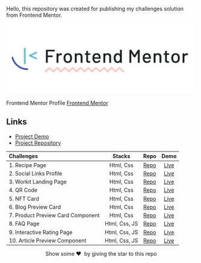 Hello, this repository was created for publishing my challenges solution from Frontend Mentor.

<p align="center">  
<img src="images/frontend-mentor-logo.png"/>  
</p>

Frontend Mentor Profile [Frontend Mentor](https://www.frontendmentor.io/profile/KKajet)

## Links

- [Project Demo](https://main--frontend-mentor-kajet.netlify.app/)
- [Project Repository](https://github.com/KKajet/frontend-mentor)

| Challenges                        |    Stacks     |                                                Repo                                                |                                                   Demo                                                    |
| :-------------------------------- | :-----------: | :------------------------------------------------------------------------------------------------: | :-------------------------------------------------------------------------------------------------------: |
| 1. Recipe Page                    |   Html, Css   |             [Repo](https://github.com/KKajet/frontend-mentor/tree/main/fm-recipe-page)             |                [Live](https://frontend-mentor-kajet.netlify.app/fm-recipe-page/index.html)                |
| 2. Social Links Profile           |   Html, Css   |      [Repo](https://github.com/KKajet/frontend-mentor/tree/main/fm-social-links-profile-main)      |         [Live](https://frontend-mentor-kajet.netlify.app/fm-social-links-profile-main/index.html)         |
| 3. Workit Landing Page            |   Html, Css   |         [Repo](https://github.com/KKajet/frontend-mentor/tree/main/fm-workit-landing-page)         |            [Live](https://frontend-mentor-kajet.netlify.app/fm-workit-landing-page/index.html)            |
| 4. QR Code                        |   Html, Css   |          [Repo](https://github.com/KKajet/frontend-mentor/tree/main/fm-qr-code-component)          |          [Live](https://main--frontend-mentor-kajet.netlify.app/fm-qr-code-component/index.html)          |
| 5. NFT Card                       |   Html, Css   |          [Repo](https://github.com/KKajet/frontend-mentor/tree/main/fm-qr-code-component)          |   [Live](https://main--frontend-mentor-kajet.netlify.app/fm-nft-preview-card-component-main/index.html)   |
| 6. Blog Preview Card              |   Html, Css   |       [Repo](https://github.com/KKajet/frontend-mentor/tree/main/fm-blog-preview-card-main)        |       [Live](https://main--frontend-mentor-kajet.netlify.app/fm-blog-preview-card-main/index.html)        |
| 7. Product Preview Card Component |   Html, Css   | [Repo](https://github.com/KKajet/frontend-mentor/tree/main/fm-product-preview-card-component-main) | [Live](https://main--frontend-mentor-kajet.netlify.app/fm-product-preview-card-component-main/index.html) |
| 8. FAQ Page                       | Html, Css, JS |         [Repo](https://github.com/KKajet/frontend-mentor/tree/main/fm-faq-accordion-main)          |         [Live](https://main--frontend-mentor-kajet.netlify.app/fm-faq-accordion-main/index.html)          |
| 9. Interactive Rating Page        | Html, Css, JS |  [Repo](https://github.com/KKajet/frontend-mentor/tree/main/fm-interactive-rating-component-main)  |  [Live](https://main--frontend-mentor-kajet.netlify.app/fm-interactive-rating-component-main/index.html)  |
| 10. Article Preview Component      | Html, Css, JS |  [Repo](https://github.com/KKajet/frontend-mentor/tree/main/fm-article-preview-component-master)   |  [Live](https://main--frontend-mentor-kajet.netlify.app/fm-article-preview-component-master/index.html)   |

<p align = "center">Show some ❤️&nbsp; by giving the star to this repo</p>

